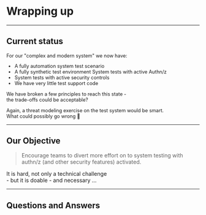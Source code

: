 <!-- .slide: data-background-image="./content/images/appsec-icon.svg" data-background-size="7%" data-background-position="right 2% top 2%"-->
<!-- markdownlint-disable MD041 MD033 -->

# Wrapping up

---

## Current status

<div style="font-size:0.9em">

For our "complex and modern system" we now have:

- A fully automation system test scenario<!-- .element: class="fragment" data-fragment-index="1" -->
- A fully synthetic test environment <!-- .element: class="fragment" data-fragment-index="2" -->
  System tests with active Authn/z <!-- .element: class="fragment" data-fragment-index="3" -->
- System tests with active security controls <!-- .element: class="fragment" data-fragment-index="4" -->
- We have very little test support code <!-- .element: class="fragment" data-fragment-index="5" -->

We have broken a few principles to reach this state - </br>the trade-offs could be acceptable? <!-- .element: class="fragment" data-fragment-index="6" -->

Again, a threat modeling exercise on the test system would be smart.</br>What could possibly go wrong 🙂 <!-- .element: class="fragment" data-fragment-index="6" -->

</div>

---

## Our Objective

> Encourage teams to divert more effort on to system testing with authn/z (and other security features) activated.

It is hard, not only a technical challenge </br>- but it is doable - and necessary ...

---

## Questions and Answers

